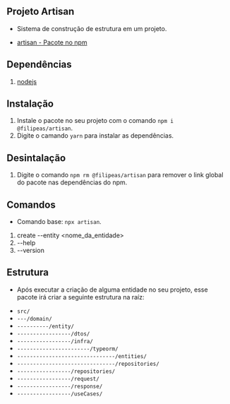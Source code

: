 ## Projeto Artisan
* Sistema de construção de estrutura em um projeto.

* [artisan - Pacote no npm](https://www.npmjs.com/package/@filipeas/artisan)

## Dependências
1. [nodejs](https://nodejs.org/en/)

## Instalação
1. Instale o pacote no seu projeto com o comando ``` npm i @filipeas/artisan ```.
2. Digite o camando ``` yarn ``` para instalar as dependências.

## Desintalação
1. Digite o comando ``` npm rm @filipeas/artisan ``` para remover o link global do pacote nas dependências do npm.

## Comandos
* Comando base:
``` npx artisan ```.
1. create --entity <nome_da_entidade>
2. --help
3. --version

## Estrutura
* Após executar a criação de alguma entidade no seu projeto, esse pacote irá criar a seguinte estrutura na raíz:
- ``` src/ ```
- ``` ---/domain/ ```
- ``` ----------/entity/ ```
- ``` -----------------/dtos/ ```
- ``` -----------------/infra/ ```
- ``` -----------------------/typeorm/ ```
- ``` -------------------------------/entities/ ```
- ``` -------------------------------/repositories/ ```
- ``` -----------------/repositories/ ```
- ``` -----------------/request/ ```
- ``` -----------------/response/ ```
- ``` -----------------/useCases/ ```